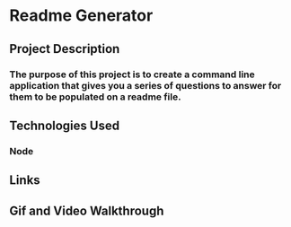 <h1> Readme Generator</h1>

<h2>Project Description</h2>
<h3>The purpose of this project is to create a command line application that gives you a series of questions to answer for them to be populated on a readme file. </h3>

<h2>Technologies Used</h2>
<h3> Node </h3>

<h2> Links </h2>

<h2> Gif and Video Walkthrough</h2>
